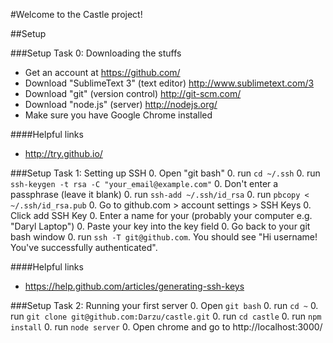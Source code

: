 #Welcome to the Castle project!

##Setup

###Setup Task 0: Downloading the stuffs
- Get an account at https://github.com/
- Download "SublimeText 3" (text editor) http://www.sublimetext.com/3
- Download "git" (version control) http://git-scm.com/
- Download "node.js" (server) http://nodejs.org/
- Make sure you have Google Chrome installed

####Helpful links
- http://try.github.io/

###Setup Task 1: Setting up SSH
0. Open "git bash"
0. run ```cd ~/.ssh```
0. run ```ssh-keygen -t rsa -C "your_email@example.com"```
0. Don't enter a passphrase (leave it blank)
0. run ```ssh-add ~/.ssh/id_rsa```
0. run ```pbcopy < ~/.ssh/id_rsa.pub```
0. Go to github.com > account settings > SSH Keys
0. Click add SSH Key
0. Enter a name for your (probably your computer e.g. "Daryl Laptop")
0. Paste your key into the key field
0. Go back to your git bash window
0. run ```ssh -T git@github.com```. You should see "Hi username! You've successfully authenticated".

####Helpful links
- https://help.github.com/articles/generating-ssh-keys
 
###Setup Task 2: Running your first server
0. Open ```git bash```
0. run ```cd ~```
0. run ```git clone git@github.com:Darzu/castle.git```
0. run ```cd castle```
0. run ```npm install```
0. run ```node server```
0. Open chrome and go to http://localhost:3000/